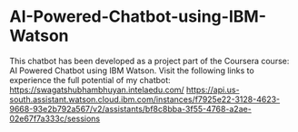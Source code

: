 # AI-Powered-Chatbot-using-IBM-Watson

This chatbot has been developed as a project part of the Coursera course: AI Powered Chatbot using IBM Watson.
Visit the following links to experience the full potential of my chatbot:
  https://swagatshubhambhuyan.intelaedu.com/
  https://api.us-south.assistant.watson.cloud.ibm.com/instances/f7925e22-3128-4623-9668-93e2b792a567/v2/assistants/bf8c8bba-3f55-4768-a2ae-02e67f7a333c/sessions

